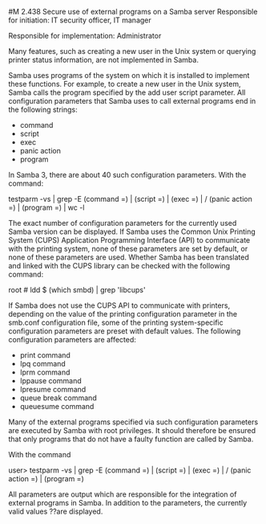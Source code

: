 #M 2.438 Secure use of external programs on a Samba server
Responsible for initiation: IT security officer, IT manager

Responsible for implementation: Administrator

Many features, such as creating a new user in the Unix system or querying printer status information, are not implemented in Samba.

Samba uses programs of the system on which it is installed to implement these functions. For example, to create a new user in the Unix system, Samba calls the program specified by the add user script parameter. All configuration parameters that Samba uses to call external programs end in the following strings:

* command
* script
* exec
* panic action
* program


In Samba 3, there are about 40 such configuration parameters. With the command:

testparm -vs | grep -E (command =) | (script =) | (exec =) | / (panic action =) | (program =) | wc -l

The exact number of configuration parameters for the currently used Samba version can be displayed. If Samba uses the Common Unix Printing System (CUPS) Application Programming Interface (API) to communicate with the printing system, none of these parameters are set by default, or none of these parameters are used. Whether Samba has been translated and linked with the CUPS library can be checked with the following command:

root # ldd $ (which smbd) | grep 'libcups'

If Samba does not use the CUPS API to communicate with printers, depending on the value of the printing configuration parameter in the smb.conf configuration file, some of the printing system-specific configuration parameters are preset with default values. The following configuration parameters are affected:

* print command
* lpq command
* lprm command
* lppause command
* lpresume command
* queue break command
* queuesume command


Many of the external programs specified via such configuration parameters are executed by Samba with root privileges. It should therefore be ensured that only programs that do not have a faulty function are called by Samba.

With the command

user> testparm -vs | grep -E (command =) | (script =) | (exec =) | / (panic action =) | (program =)

All parameters are output which are responsible for the integration of external programs in Samba. In addition to the parameters, the currently valid values ??are displayed.



